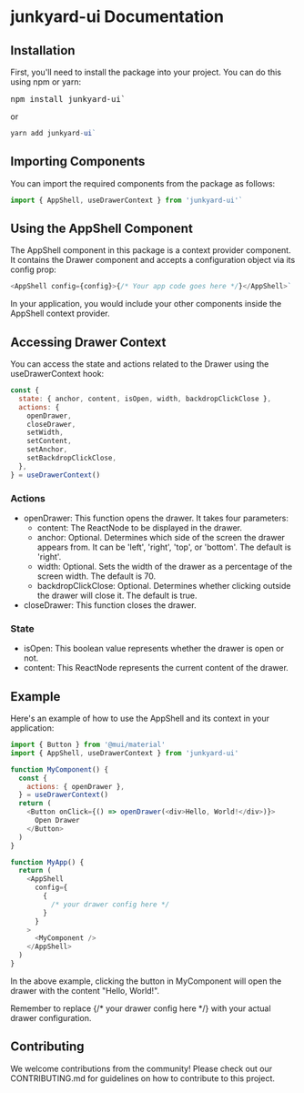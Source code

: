 <h1>junkyard-ui Documentation</h1> 
<h2>Installation</h2> 
<p>First, you'll need to install the package into your project. You can do this using npm or yarn:</p>

<pre>
npm install junkyard-ui`
</pre>

or

```javascript
yarn add junkyard-ui`
```

<h2>Importing Components</h2> 
<p>You can import the required components from the package as follows:</p>

```javascript
import { AppShell, useDrawerContext } from 'junkyard-ui'`
```

<h2>Using the AppShell Component</h2> 
<p>The AppShell component in this package is a context provider component. It contains the Drawer component and accepts a configuration object via its config prop:</p>

```javascript
<AppShell config={config}>{/* Your app code goes here */}</AppShell>`
```

<p>In your application, you would include your other components inside the AppShell context provider.</p>

<h2>Accessing Drawer Context</h2> 
<p>You can access the state and actions related to the Drawer using the useDrawerContext hook:</p>

```javascript
const {
  state: { anchor, content, isOpen, width, backdropClickClose },
  actions: {
    openDrawer,
    closeDrawer,
    setWidth,
    setContent,
    setAnchor,
    setBackdropClickClose,
  },
} = useDrawerContext()
```

<h3>Actions</h3> 
<ul> 
  <li>openDrawer: This function opens the drawer. It takes four parameters: 
    <ul> 
      <li>content: The ReactNode to be displayed in the drawer.</li> 
      <li>anchor: Optional. Determines which side of the screen the drawer appears from. It can be 'left', 'right', 'top', or 'bottom'. The default is 'right'.</li> 
      <li>width: Optional. Sets the width of the drawer as a percentage of the screen width. The default is 70.</li> 
      <li>backdropClickClose: Optional. Determines whether clicking outside the drawer will close it. The default is true.</li> 
    </ul> 
  </li> 
  <li>closeDrawer: This function closes the drawer.</li> 
</ul>

<h3>State</h3> 
<ul> 
  <li>isOpen: This boolean value represents whether the drawer is open or not.</li> 
  <li>content: This ReactNode represents the current content of the drawer.</li> 
</ul>

<h2>Example</h2> 
<p>Here's an example of how to use the AppShell and its context in your application:</p>

```javascript
import { Button } from '@mui/material'
import { AppShell, useDrawerContext } from 'junkyard-ui'

function MyComponent() {
  const {
    actions: { openDrawer },
  } = useDrawerContext()
  return (
    <Button onClick={() => openDrawer(<div>Hello, World!</div>)}>
      Open Drawer
    </Button>
  )
}

function MyApp() {
  return (
    <AppShell
      config={
        {
          /* your drawer config here */
        }
      }
    >
      <MyComponent />
    </AppShell>
  )
}
```

<p>In the above example, clicking the button in MyComponent will open the drawer with the content "Hello, World!".</p> 
<p>Remember to replace {/* your drawer config here */} with your actual drawer configuration.</p>

<h2>Contributing</h2> 
<p>We welcome contributions from the community! Please check out our CONTRIBUTING.md for guidelines on how to contribute to this project.</p>
